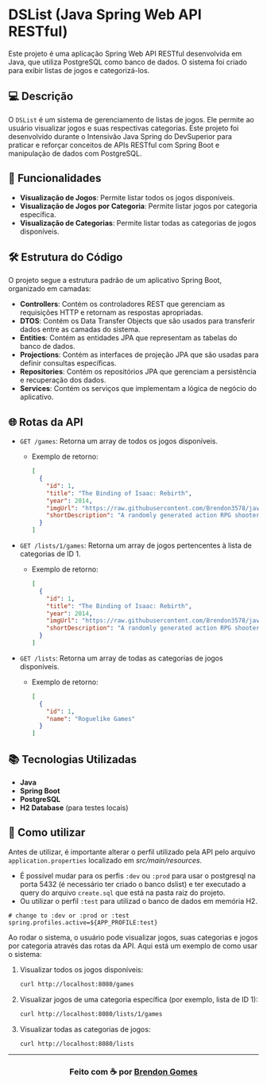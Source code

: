 # DSList (Java Spring Web API RESTful)

Este projeto é uma aplicação Spring Web API RESTful desenvolvida em Java, que utiliza PostgreSQL como banco de dados. O sistema foi criado para exibir listas de jogos e categorizá-los.

## 💻 Descrição

O `DSList` é um sistema de gerenciamento de listas de jogos.
Ele permite ao usuário visualizar jogos e suas respectivas categorias.
Este projeto foi desenvolvido durante o Intensivão Java Spring do DevSuperior para praticar e reforçar conceitos de APIs RESTful com Spring Boot e manipulação de dados com PostgreSQL.

## 🔎 Funcionalidades

- **Visualização de Jogos**: Permite listar todos os jogos disponíveis.
- **Visualização de Jogos por Categoria**: Permite listar jogos por categoria específica.
- **Visualização de Categorias**: Permite listar todas as categorias de jogos disponíveis.

## 🛠️ Estrutura do Código

O projeto segue a estrutura padrão de um aplicativo Spring Boot, organizado em camadas:

- **Controllers**: Contém os controladores REST que gerenciam as requisições HTTP e retornam as respostas apropriadas.
- **DTOS**: Contém os Data Transfer Objects que são usados para transferir dados entre as camadas do sistema.
- **Entities**: Contém as entidades JPA que representam as tabelas do banco de dados.
- **Projections**: Contém as interfaces de projeção JPA que são usadas para definir consultas específicas.
- **Repositories**: Contém os repositórios JPA que gerenciam a persistência e recuperação dos dados.
- **Services**: Contém os serviços que implementam a lógica de negócio do aplicativo.


## 🌐 Rotas da API

- `GET /games`: Retorna um array de todos os jogos disponíveis.
    - Exemplo de retorno:
      ```json
      [
        {
          "id": 1,
          "title": "The Binding of Isaac: Rebirth",
          "year": 2014,
          "imgUrl": "https://raw.githubusercontent.com/Brendon3578/java-dslist/main/game-images/the-binding-of-isaac-rebirth.jpg",
          "shortDescription": "A randomly generated action RPG shooter."
        }
      ]
      ```

- `GET /lists/1/games`: Retorna um array de jogos pertencentes à lista de categorias de ID 1.
    - Exemplo de retorno:
      ```json
      [
        {
          "id": 1,
          "title": "The Binding of Isaac: Rebirth",
          "year": 2014,
          "imgUrl": "https://raw.githubusercontent.com/Brendon3578/java-dslist/main/game-images/the-binding-of-isaac-rebirth.jpg",
          "shortDescription": "A randomly generated action RPG shooter."
        }
      ]
      ```

- `GET /lists`: Retorna um array de todas as categorias de jogos disponíveis.
    - Exemplo de retorno:
      ```json
      [
        {
          "id": 1,
          "name": "Roguelike Games"
        }
      ]
      ```

## 📚 Tecnologias Utilizadas

- **Java**
- **Spring Boot**
- **PostgreSQL**
- **H2 Database** (para testes locais)

## 🎉 Como utilizar

Antes de utilizar, é importante alterar o perfil utilizado pela API pelo arquivo `application.properties` localizado em *src/main/resources*.

- É possível mudar para os perfis `:dev` ou `:prod` para usar o postgresql na porta 5432 (é necessário ter criado o banco dslist) e ter executado a query do arquivo `create.sql` que está na pasta raiz do projeto.
- Ou utilizar o perfil `:test` para utilizad o banco de dados em memória H2.

```properties
# change to :dev or :prod or :test
spring.profiles.active=${APP_PROFILE:test}
```

Ao rodar o sistema, o usuário pode visualizar jogos, suas categorias e jogos por categoria através das rotas da API. Aqui está um exemplo de como usar o sistema:

1. Visualizar todos os jogos disponíveis:
    ```sh
    curl http://localhost:8080/games
    ```
2. Visualizar jogos de uma categoria específica (por exemplo, lista de ID 1):
    ```sh
    curl http://localhost:8080/lists/1/games
    ```
3. Visualizar todas as categorias de jogos:
    ```sh
    curl http://localhost:8080/lists
    ```


---

<h3 align="center">
    Feito com ☕ por <a href="https://github.com/Brendon3578">Brendon Gomes</a>
</h3>